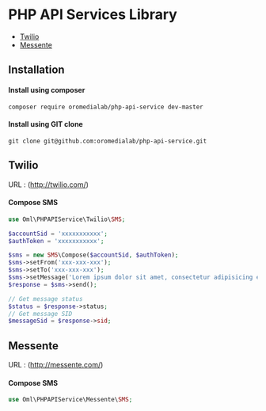 PHP API Services Library
=============

* [Twilio](https://github.com/oromedialab/php-api-service#twilio-)
* [Messente](https://github.com/oromedialab/php-api-service#messente-)

Installation
------------

#### Install using composer
```
composer require oromedialab/php-api-service dev-master
```

#### Install using GIT clone
```
git clone git@github.com:oromedialab/php-api-service.git
```


Twilio 
------
URL : (http://twilio.com/)

#### Compose SMS
```php
use Oml\PHPAPIService\Twilio\SMS;

$accountSid = 'xxxxxxxxxxx';
$authToken = 'xxxxxxxxxxx';

$sms = new SMS\Compose($accountSid, $authToken);
$sms->setFrom('xxx-xxx-xxx');
$sms->setTo('xxx-xxx-xxx');
$sms->setMessage('Lorem ipsum dolor sit amet, consectetur adipisicing elit.');
$response = $sms->send();

// Get message status
$status = $response->status;
// Get message SID
$messageSid = $response->sid;
```

Messente 
------
URL : (http://messente.com/)

#### Compose SMS
```php
use Oml\PHPAPIService\Messente\SMS;
```
